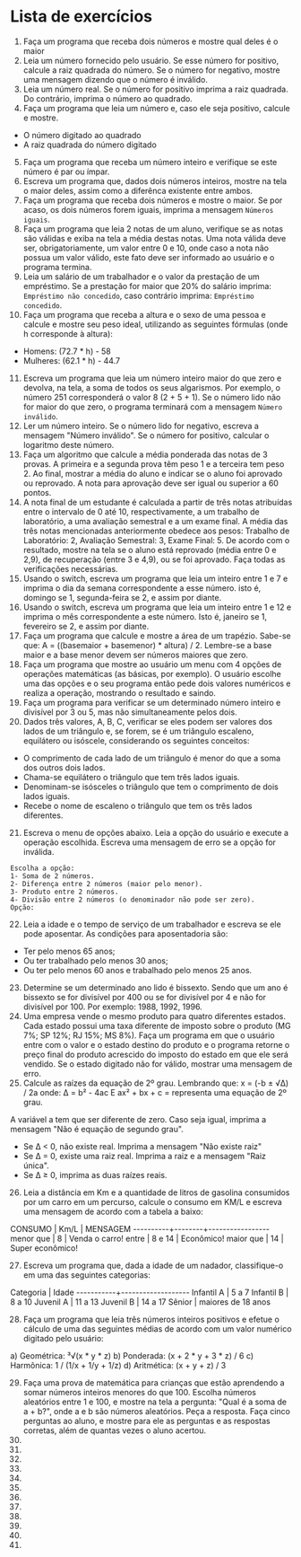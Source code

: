 # Lista de exercícios

1.  Faça um programa que receba dois números e mostre qual deles é o maior
2.  Leia um número fornecido pelo usuário. Se esse número for positivo, calcule a raiz quadrada do número. Se o número for negativo, mostre uma mensagem dizendo que o número é inválido.
3.  Leia um número real. Se o número for positivo imprima a raiz quadrada. Do contrário, imprima o número ao quadrado.
4.  Faça um programa que leia um número e, caso ele seja positivo, calcule e mostre.

- O número digitado ao quadrado
- A raiz quadrada do número digitado

5.  Faça um programa que receba um número inteiro e verifique se este número é par ou ímpar.
6.  Escreva um programa que, dados dois números inteiros, mostre na tela o maior deles, assim como a diferênca existente entre ambos.
7.  Faça um programa que receba dois números e mostre o maior. Se por acaso, os dois números forem iguais, imprima a mensagem `Números iguais`.
8.  Faça um programa que leia 2 notas de um aluno, verifique se as notas são válidas e exiba na tela a média destas notas. Uma nota válida deve ser, obrigatoriamente, um valor entre 0 e 10, onde caso a nota não possua um valor válido, este fato deve ser informado ao usuário e o programa termina.
9.  Leia um salário de um trabalhador e o valor da prestação de um empréstimo. Se a prestação for maior que 20% do salário imprima: `Empréstimo não concedido`, caso contrário imprima: `Empréstimo concedido`.
10. Faça um programa que receba a altura e o sexo de uma pessoa e calcule e mostre seu peso ideal, utilizando as seguintes fórmulas (onde h corresponde à altura):

- Homens: (72.7 \* h) - 58
- Mulheres: (62.1 \* h) - 44.7

11. Escreva um programa que leia um número inteiro maior do que zero e devolva, na tela, a soma de todos os seus algarismos. Por exemplo, o número 251 corresponderá o valor 8 (2 + 5 + 1). Se o número lido não for maior do que zero, o programa terminará com a mensagem `Número inválido`.
12. Ler um número inteiro. Se o número lido for negativo, escreva a mensagem "Número inválido". Se o número for positivo, calcular o logaritmo deste número.
13. Faça um algoritmo que calcule a média ponderada das notas de 3 provas. A primeira e a segunda prova têm peso 1 e a terceira tem peso 2. Ao final, mostrar a média do aluno e indicar se o aluno foi aprovado ou reprovado. A nota para aprovação deve ser igual ou superior a 60 pontos.
14. A nota final de um estudante é calculada a partir de três notas atribuídas entre o intervalo de 0 até 10, respectivamente, a um trabalho de laboratório, a uma avaliação semestral e a um exame final. A média das três notas mencionadas anteriormente obedece aos pesos: Trabalho de Laboratório: 2, Avaliação Semestral: 3, Exame Final: 5. De acordo com o resultado, mostre na tela se o aluno está reprovado (média entre 0 e 2,9), de recuperação (entre 3 e 4,9), ou se foi aprovado. Faça todas as verificações necessárias.
15. Usando o switch, escreva um programa que leia um inteiro entre 1 e 7 e imprima o dia da semana correspondente a esse número. isto é, domingo se 1, segunda-feira se 2, e assim por diante.
16. Usando o switch, escreva um programa que leia um inteiro entre 1 e 12 e imprima o mês correspondente a este número. Isto é, janeiro se 1, fevereiro se 2, e assim por diante.
17. Faça um programa que calcule e mostre a área de um trapézio. Sabe-se que: A = ((basemaior + basemenor) \* altura) / 2. Lembre-se a base maior e a base menor devem ser números maiores que zero.
18. Faça um programa que mostre ao usuário um menu com 4 opções de operações matemáticas (as básicas, por exemplo). O usuário escolhe uma das opções e o seu programa então pede dois valores numéricos e realiza a operação, mostrando o resultado e saindo.
19. Faça um programa para verificar se um determinado número inteiro e divisível por 3 ou 5, mas não simultaneamente pelos dois.
20. Dados três valores, A, B, C, verificar se eles podem ser valores dos lados de um triângulo e, se forem, se é um triângulo escaleno, equilátero ou isóscele, considerando os seguintes conceitos:

- O comprimento de cada lado de um triângulo é menor do que a soma dos outros dois lados.
- Chama-se equilátero o triângulo que tem três lados iguais.
- Denominam-se isósceles o triângulo que tem o comprimento de dois lados iguais.
- Recebe o nome de escaleno o triângulo que tem os três lados diferentes.

21. Escreva o menu de opções abaixo. Leia a opção do usuário e execute a operação escolhida. Escreva uma mensagem de erro se a opção for inválida.

```
Escolha a opção:
1- Soma de 2 números.
2- Diferença entre 2 números (maior pelo menor).
3- Produto entre 2 números.
4- Divisão entre 2 números (o denominador não pode ser zero).
Opção:
```

22. Leia a idade e o tempo de serviço de um trabalhador e escreva se ele pode aposentar. As condições para aposentadoria são:

- Ter pelo menos 65 anos;
- Ou ter trabalhado pelo menos 30 anos;
- Ou ter pelo menos 60 anos e trabalhado pelo menos 25 anos.

23. Determine se um determinado ano lido é bissexto. Sendo que um ano é bissexto se for divisível por 400 ou se for divisível por 4 e não for divisível por 100. Por exemplo: 1988, 1992, 1996.
24. Uma empresa vende o mesmo produto para quatro diferentes estados. Cada estado possui uma taxa diferente de imposto sobre o produto (MG 7%; SP 12%; RJ 15%; MS 8%). Faça um programa em que o usuário entre com o valor e o estado destino do produto e o programa retorne o preço final do produto acrescido do imposto do estado em que ele será vendido. Se o estado digitado não for válido, mostrar uma mensagem de erro.
25. Calcule as raízes da equação de 2º grau. Lembrando que:
    x = (-b ± √Δ) / 2a
    onde:
    Δ = b² - 4ac
    E ax² + bx + c = representa uma equação de 2º grau.

A variável a tem que ser diferente de zero. Caso seja igual, imprima a mensagem "Não é equação de segundo grau".

- Se Δ < 0, não existe real. Imprima a mensagem "Não existe raiz"
- Se Δ = 0, existe uma raiz real. Imprima a raiz e a mensagem "Raiz única".
- Se Δ ≥ 0, imprima as duas raízes reais.

26. Leia a distância em Km e a quantidade de litros de gasolina consumidos por um carro em um percurso, calcule o consumo em KM/L e escreva uma mensagem de acordo com a tabela a baixo:

CONSUMO   | Km/L   | MENSAGEM
----------+--------+-----------------
menor que | 8      | Venda o carro!
entre     | 8 e 14 | Econômico!
maior que | 14     | Super econômico!

27. Escreva um programa que, dada a idade de um nadador, classifique-o em uma das seguintes categorias:

Categoria  | Idade
-----------+-------------------
Infantil A | 5 a 7
Infantil B | 8 a 10
Juvenil A  | 11 a 13
Juvenil B  | 14 a 17
Sênior     | maiores de 18 anos

28. Faça um programa que leia três números inteiros positivos e efetue o cálculo de uma das seguintes médias de acordo com um valor numérico digitado pelo usuário:

a) Geométrica: ³√(x * y * z)
b) Ponderada: (x + 2 * y + 3 * z) / 6
c) Harmônica: 1 / (1/x + 1/y + 1/z)
d) Aritmética: (x + y + z) / 3

29. Faça uma prova de matemática para crianças que estão aprendendo a somar números inteiros menores do que 100. Escolha números aleatórios entre 1 e 100, e mostre na tela a pergunta: "Qual é a soma de a + b?", onde a e b são números aleatórios. Peça a resposta. Faça cinco perguntas ao aluno, e mostre para ele as perguntas e as respostas corretas, além de quantas vezes o aluno acertou.
30.
31.
32.
33.
34.
35.
36.
37.
38.
39.
40.
41.
